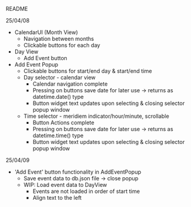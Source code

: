 README

25/04/08

- CalendarUI (Month View)
  - Navigation between months
  - Clickable buttons for each day
- Day View
  - Add Event button
- Add Event Popup
  - Clickable buttons for start/end day & start/end time
  - Day selector - calendar view
    - Calendar navigation complete
    - Pressing on buttons save date for later use -> returns as datetime.date() type
    - Button widget text updates upon selecting & closing selector popup window
  - Time selector - meridiem indicator/hour/minute, scrollable
    - Button Actions complete
    - Pressing on buttons save date for later use -> returns as datetime.time() type
    - Button widget text updates upon selecting & closing selector popup window

25/04/09

- 'Add Event' button functionality in AddEventPopup
  - Save event data to db.json file -> close popup
  - WIP: Load event data to DayView
    - Events are not loaded in order of start time
    - Align text to the left
